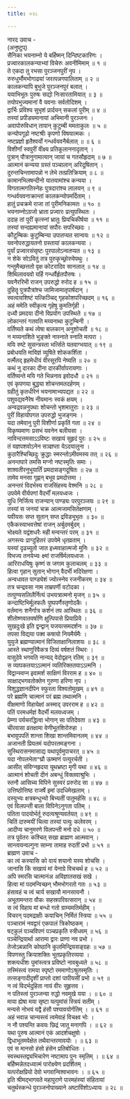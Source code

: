 ```yaml
---
title: ०२८

---
```

नारद उवाच -  
(अनुष्टुप्)  
सैनिका भयनाम्नो ये बर्हिष्मन् दिन्दिष्टकारिणः ।  
प्रज्वारकालकन्याभ्यां विचेरुः अवनीमिमाम् ॥ १ ॥  
ते एकदा तु रभसा पुरञ्जनपुरीं नृप ।  
रुरुधुर्भौमभोगाढ्यां जरत्पन्नगपालिताम् ॥ २ ॥  
कालकन्यापि बुभुजे पुरञ्जनपुरं बलात् ।  
ययाभिभूतः पुरुषः सद्यो निःसारतामियात् ॥ ३ ॥  
तयोपभुज्यमानां वै यवनाः सर्वतोदिशम् ।  
द्वार्भिः प्रविश्य सुभृशं प्रार्दयन् सकलां पुरीम् ॥ ४ ॥  
तस्यां प्रपीड्यमानायां अभिमानी पुरञ्जनः ।  
अवापोरुविधान् तापान् कुटुम्बी ममताकुलः ॥ ५ ॥  
कन्योपगूढो नष्टश्रीः कृपणो विषयात्मकः ।  
नष्टप्रज्ञो हृतैश्वर्यो गन्धर्वयवनैर्बलात् ॥ ॥ ६ ॥  
विशीर्णां स्वपुरीं वीक्ष्य प्रतिकूलाननादृतान् ।  
पुत्रान् पौत्रानुगामात्यान् जायां च गतसौहृदाम् ॥ ७ ॥  
आत्मानं कन्यया ग्रस्तं पञ्चालान् अरिदूषितान् ।  
दुरन्तचिन्तामापन्नो न लेभे तत्प्रतिक्रियाम् ॥ ८ ॥  
कामानभिलषन्दीनो यातयामांश्च कन्यया ।  
विगतात्मगतिस्नेहः पुत्रदारांश्च लालयन् ॥ ९ ॥  
गन्धर्वयवनाक्रान्तां कालकन्योपमर्दिताम् ।  
हातुं प्रचक्रमे राजा तां पुरीमनिकामतः ॥ १० ॥  
भयनाम्नोऽग्रजो भ्राता प्रज्वारः प्रत्युपस्थितः ।  
ददाह तां पुरीं कृत्स्नां भ्रातुः प्रियचिकीर्षया ॥ ११ ॥  
तस्यां सन्दह्यमानायां सपौरः सपरिच्छदः ।  
कौटुम्बिकः कुटुम्बिन्या उपातप्यत सान्वयः ॥ १२ ॥  
यवनोपरुद्धायतनो ग्रस्तायां कालकन्यया ।  
पुर्यां प्रज्वारसंसृष्टः पुरपालोऽन्वतप्यत ॥ १३ ॥  
न शेके सोऽवितुं तत्र पुरुकृच्छ्रोरुवेपथुः ।  
गन्तुमैच्छत्ततो वृक्ष कोटरादिव सानलात् ॥ १४ ॥  
शिथिलावयवो यर्हि गन्धर्वैर्हृतपौरुषः ।  
यवनैररिभी राजन् उपरुद्धो रुरोद ह ॥ १५ ॥  
दुहितॄ पुत्रपौत्रांश्च जामिजामातृपार्षदान् ।  
स्वत्वावशिष्टं यत्किञ्चिद् गृहकोशपरिच्छदम् ॥ १६ ॥  
अहं ममेति स्वीकृत्य गृहेषु कुमतिर्गृही ।  
दध्यौ प्रमदया दीनो विप्रयोग उपस्थिते ॥ १७ ॥  
लोकान्तरं गतवति मय्यनाथा कुटुम्बिनी ।  
वर्तिष्यते कथं त्वेषा बालकान् अनुशोचती ॥ १८ ॥  
न मय्यनाशिते भुङ्‌क्ते नास्नाते स्नाति मत्परा ।  
मयि रुष्टे सुसन्त्रस्ता भर्त्सिते यतवाग्भयात् ॥ १९ ॥  
प्रबोधयति माविज्ञं व्युषिते शोककर्शिता ।  
वर्त्मैतद् हृहमेधीयं वीरसूरपि नेष्यति ॥ २० ॥  
कथं नु दारका दीना दारकीर्वापरायणाः ।  
वर्तिष्यन्ते मयि गते भिन्ननाव इवोदधौ ॥ २१ ॥  
एवं कृपणया बुद्ध्या शोचन्तमतदर्हणम् ।  
ग्रहीतुं कृतधीरेनं भयनामाभ्यपद्यत ॥ २२ ॥  
पशुवद्यवनैरेष नीयमानः स्वकं क्षयम् ।  
अन्वद्रवन्ननुपथाः शोचन्तो भृशमातुराः ॥ २३ ॥  
पुरीं विहायोपगत उपरुद्धो भुजङ्‌गमः ।  
यदा तमेवानु पुरी विशीर्णा प्रकृतिं गता ॥ २४ ॥  
विकृष्यमाणः प्रसभं यवनेन बलीयसा ।  
नाविन्दत्तमसाऽऽविष्टः सखायं सुहृदं पुरः ॥ २५ ॥  
तं यज्ञपशवोऽनेन सञ्ज्ञप्ता येऽदयालुना ।  
कुठारैश्चिच्छिदुः क्रुद्धाः स्मरन्तोऽमीवमस्य तत् ॥ २६ ॥  
अनन्तपारे तमसि मग्नो नष्टस्मृतिः समाः ।  
शाश्वतीरनुभूयार्तिं प्रमदासङ्‌गदूषितः ॥ २७ ॥  
तामेव मनसा गृह्णन् बभूव प्रमदोत्तमा ।  
अनन्तरं विदर्भस्य राजसिंहस्य वेश्मनि ॥ २८ ॥  
उपयेमे वीर्यपणां वैदर्भीं मलयध्वजः ।  
युधि निर्जित्य राजन्यान् पाण्ड्यः परपुरञ्जयः ॥ २९ ॥  
तस्यां स जनयां चक्र आत्मजामसितेक्षणाम् ।  
यवीयसः सप्त सुतान् सप्त द्रविडभूभृतः ॥ ३० ॥  
एकैकस्याभवत्तेषां राजन् अर्बुदमर्बुदम् ।  
भोक्ष्यते यद्वंशधरैः मही मन्वन्तरं परम् ॥ ३१ ॥  
अगस्त्यः प्राग्दुहितरं उपयेमे धृतव्रताम् ।  
यस्यां दृढच्युतो जात इध्मवाहात्मजो मुनिः ॥ ३२ ॥  
विभज्य तनयेभ्यः क्ष्मां राजर्षिर्मलयध्वजः ।  
आरिराधयिषुः कृष्णं स जगाम कुलाचलम् ॥ ३३ ॥  
हित्वा गृहान् सुतान् भोगान् वैदर्भी मदिरेक्षणा ।  
अन्वधावत पाण्ड्येशं ज्योत्स्नेव रजनीकरम् ॥ ३४ ॥  
तत्र चन्द्रवसा नाम ताम्रपर्णी वटोदका ।  
तत्पुण्यसलिलैर्नित्यं उभयत्रात्मनो मृजन् ॥ ३५ ॥  
कन्दाष्टिभिर्मूलफलैः पुष्पपर्णैस्तृणोदकैः ।  
वर्तमानः शनैर्गात्र कर्शनं तप आस्थितः ॥ ३६ ॥  
शीतोष्णवातवर्षाणि क्षुत्पिपासे प्रियाप्रिये ।  
सुखदुःखे इति द्वन्द्वान् यजयत्समदर्शनः ॥ ३७ ॥  
तपसा विद्यया पक्व कषायो नियमैर्यमैः ।  
युयुजे ब्रह्मण्यात्मानं विजिताक्षानिलाशयः ॥ ३८ ॥  
आस्ते स्थाणुरिवैकत्र दिव्यं वर्षशतं स्थिरः ।  
वासुदेवे भगवति नान्यद् वेदोद्वहन् रतिम् ॥ ३९ ॥  
स व्यापकतयाऽऽत्मानं व्यतिरिक्ततयाऽऽत्मनि ।  
विद्वान्स्वप्न इवामर्श साक्षिणं विरराम ह ॥ ४० ॥  
साक्षाद्भगवतोक्तेन गुरुणा हरिणा नृप ।  
विशुद्धज्ञानदीपेन स्फुरता विश्वतोमुखम् ॥ ४१ ॥  
परे ब्रह्मणि चात्मानं परं ब्रह्म तथात्मनि ।  
वीक्षमाणो विहायेक्षां अस्माद् उपरराम ह ॥ ४२ ॥  
पतिं परमधर्मज्ञं वैदर्भी मलयध्वजम् ।  
प्रेम्णा पर्यचरद्धित्वा भोगान् सा पतिदेवता ॥ ४३ ॥  
चीरवासा व्रतक्षामा वेणीभूतशिरोरुहा ।  
बभावुपपतिं शान्ता शिखा शान्तमिवानलम् ॥ ४४ ॥  
अजानती प्रियतमं यदोपरतमङ्‌गना ।  
सुस्थिरासनमासाद्य यथापूर्वमुपाचरत् ॥ ४५ ॥  
यदा नोपलभेता^घ्रौ ऊष्माणं पत्युरर्चती ।  
आसीत् संविग्नहृदया यूथभ्रष्टा मृगी यथा ॥ ४६ ॥  
आत्मानं शोचती दीनं अबन्धुं विक्लवाश्रुभिः ।  
स्तनौ आसिच्य विपिने सुस्वरं प्ररुरोद सा ॥ ४७ ॥  
उत्तिष्ठोत्तिष्ठ राजर्षे इमां उदधिमेखलाम् ।  
दस्युभ्यः क्षत्रबन्धुभ्यो बिभ्यतीं पातुमर्हसि ॥ ४८ ॥  
एवं विलपन्ती बाला विपिनेऽनुगता पतिम् ।  
पतिता पादयोर्भर्तू रुदत्यश्रूण्यवर्तयत् ॥ ४९ ॥  
चितिं दारुमयीं चित्वा तस्यां पत्युः कलेवरम् ।  
आदीप्य चानुमरणे विलपन्ती मनो दधे ॥ ५० ॥  
तत्र पूर्वतरः कश्चित् सखा ब्राह्मण आत्मवान् ।  
सान्त्वयन्वल्गुना साम्ना तामाह रुदतीं प्रभो ॥ ५१ ॥  
ब्राह्मण उवाच -  
का त्वं कस्यासि को वायं शयानो यस्य शोचसि ।  
जानासि किं सखायं मां येनाग्रे विचचर्थ ह ॥ ५२ ॥  
अपि स्मरसि चात्मानंअ अविज्ञातसखं सखे ।  
हित्वा मां पदमन्विच्छन् भौमभोगरतो गतः ॥ ५३ ॥  
हंसावहं च त्वं चार्य सखायौ मानसायनौ ।  
अभूतामन्तरा वौकः सहस्रपरिवत्सरान् ॥ ५४ ॥  
स त्वं विहाय मां बन्धो गतो ग्राम्यमतिर्महीम् ।  
विचरन् पदमद्राक्षीः कयाचिन् निर्मितं स्त्रिया ॥ ५५ ॥  
पञ्चारामं नवद्वारं एकपालं त्रिकोष्ठकम् ।  
षट्कुलं पञ्चविपणं पञ्चप्रकृति स्त्रीधवम् ॥ ५६ ॥  
पञ्चेन्द्रियार्था आरामा द्वारः प्राणा नव प्रभो ।  
तेजोऽबन्नानि कोष्ठानि कुलमिन्द्रियसङ्‌ग्रहः ॥ ५७ ॥  
विपणस्तु क्रियाशक्तिः भूतप्रकृतिरव्यया ।  
शक्त्यधीशः पुमांस्त्वत्र प्रविष्टो नावबुध्यते ॥ ५८ ॥  
तस्मिंस्त्वं रामया स्पृष्टो रममाणोऽश्रुतस्मृतिः ।  
तत्सङ्‌गादीदृशीं प्राप्तो दशां पापीयसीं प्रभो ॥ ५९ ॥  
न त्वं विदर्भदुहिता नायं वीरः सुहृत्तव ।  
न पतिस्त्वं पुरञ्जन्या रुद्धो नवमुखे यया । ॥ ६० ॥  
माया ह्येषा मया सृष्टा यत्पुमांसं स्त्रियं सतीम् ।  
मन्यसे नोभयं यद्वै हंसौ पश्यावयोर्गतिम् । ॥ ६१ ॥  
अहं भवान्न चान्यस्त्वं त्वमेवाहं विचक्ष्व भोः ।  
न नौ पश्यन्ति कवयः छिद्रं जातु मनागपि । ॥ ६२ ॥  
यथा पुरुष आत्मानं एकं आदर्शचक्षुषोः ।  
द्विधाभूतमवेक्षेत तथैवान्तरमावयोः । ॥ ६३ ॥  
एवं स मानसो हंसो हंसेन प्रतिबोधितः ।  
स्वस्थस्तद्व्यभिचारेण नष्टामाप पुनः स्मृतिम् । ॥ ६४ ॥  
बर्हिष्मन्नेतदध्यात्मं पारोक्ष्येण प्रदर्शितम् ।  
यत्परोक्षप्रियो देवो भगवान्विश्वभावनः । ॥ ६५ ॥  
इति श्रीमद्‌भागवते महापुराणे पारमहंस्यां संहितायां  
चतुर्थस्कन्धे पुरञ्जनोपाख्याने अष्टाविंशोऽध्यायः ॥ २८ ॥